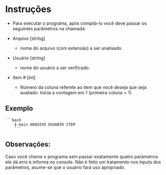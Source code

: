 # Instruções

- Para executar o programa, após compilá-lo você deve passar os seguintes parâmetros na chamada:

 - Arquivo [string] 
	- nome do arquivo (com extensão) a ser analisado.
 - Usuário [string]
	- nome do usuário a ser verificado. 
 - Item #  [int]
	- Número da coluna referete ao item que você deseja que seja avaliado. Inicia a contagem em 1 (primeira coluna = 1). 
## Exemplo
	```bash
        $ main ARQUIVO USUARIO ITEM
        ```

## Observações:
Caso você chame o programa sem passar exatamente quatro parâmetros ele dá erro e informa no console.
Não é feito um tratamento nos inputs dos parâmetros, asume-se que o usuário fará uso apropriado.
